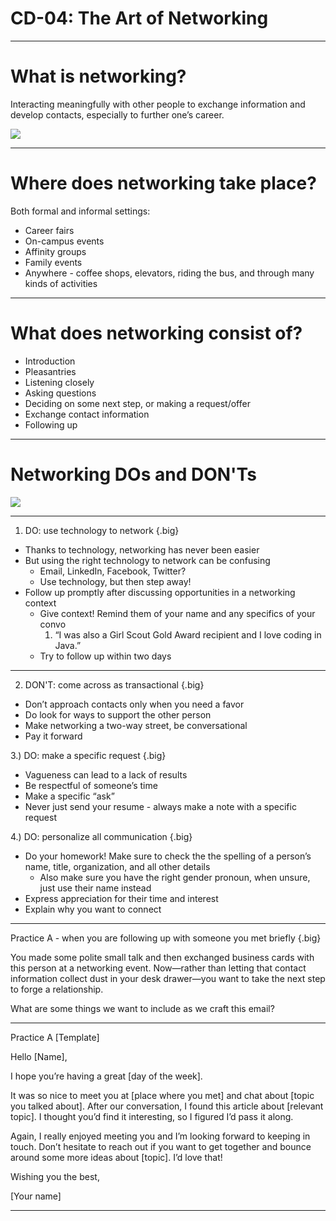 # CD-04: The Art of Networking

<!--
Today we’re going to talk about the art of networking. If you’re thinking of a LAN, WAN, or MAN or linking computers together, we’re actually talking about a different type of networking today. But DO hold on to the idea of creating a connection or link between two things- in this case, between people.
-->

---

# What is networking?

Interacting meaningfully with other people to exchange information and develop contacts, especially to further one’s career.

![](res/artofnetworking01.png)

<!--
* As a student, you’ll begin having many opportunities to begin making connections with others and building your network, so now is a great time to begin learning the skills of networking.
* Many people believe that networking is something you’re born with; some people are just better than others. The truth is that anyone can learn how to network effectively and you’ll also improve a lot with practice, and I will make sure to work some time in for some practice today.

Source: Photo by LinkedIn Sales Navigator on Unsplash
-->

---

# Where does networking take place?

Both formal and informal settings:
* Career fairs
* On-campus events
* Affinity groups
* Family events
* Anywhere - coffee shops, elevators, riding the bus, and through many kinds of activities

<!--
* You may be thinking that networking only takes place in formal settings - at a career fair, or an actual advertised “networking” event. While that’s true and you should be extra prepared for those kinds of events where you KNOW networking will be explicitly taking place, you may be surprised to learn that meaningful networking can be accomplished almost anywhere. Definitely through on campus events like a visiting speaker or activity, and through affinity groups you may join now or after college, like an Alumnae group. 
* But networking can also happen in places you visit all the time, like in your daily commute, at Starbucks, or even at your next family event.
* You never know who you’ll meet, which is why you should practice networking skills so you’ll be absolutely ready to network whenever you meet people who could be helpful to you, or to whom you could be helpful.
* Feel free to share your own examples here: (one from Meggie) “I was on the Airtrain to JFK and ran into an NYU student who saw my Google bag and asked enthusiastically about if I worked for Google. We had a great conversation and after finding out he was in CS, I gave him my email and connected him to the NYU specialist. He didn't get an internship but it was a great experience for him to practice pitching himself and skills to potential contacts/employers.”
  * Great time to also discuss reading social cues and making sure it’s an appropriate to discuss
  * E.g. if someone looks busy or is not receptive don’t continue
* Being authentic and letting your true self shine through: most important
-->

---

# What does networking consist of?

* Introduction
* Pleasantries
* Listening closely
* Asking questions
* Deciding on some next step, or making a request/offer
* Exchange contact information
* Following up

<!--
* In a more formal setting, like a career fair where everyone is there expecting to hear about opportunities, networking would probably be more formulaic - you would introduce yourself - who you are and what you study or are there for, perhaps make a bit of small talk depending on if others are waiting (the weather, have they visited here before, are they an alumna?) and then asking questions, listening closely, and either an offer to follow up, or maybe a request from you before parting. Then, you’d need to follow up on whatever was decided. 
* For instance, if you got to a career fair, you may walk up and say “Hi! How are you?”, followed by a tiny bit of small talk and then “I’m NAME, a senior at Spelman College, studying Computer Science. I’m interested in summer internships - is your company offering any summer internships in software engineering?” You can listen carefully and ask follow up questions, including asking if the representative will take your resume, or if you should email it. You should also ask for a card or a way to stay in contact, and then make a request “May I send you my resume for you to review?” or “May I follow up with you directly on the opportunities you mentioned?” or the rep may say “I’ll email you with opportunities”. Either way, you’ve decided on next steps and you would take go home, and send a thank you email or any next step you decided on.
-->

---

# Networking DOs and DON'Ts

![](res/artofnetworking02.png)

<!--
In the next few slides, we will go over ways to effectively network, as well as some things that may detract from building a good network.

Source: Photo by Akson on Unsplash
-->

---

1. DO: use technology to network {.big}

* Thanks to technology, networking has never been easier
* But using the right technology to network can be confusing
  * Email, LinkedIn, Facebook, Twitter?
  * Use technology, but then step away!
* Follow up promptly after discussing opportunities in a networking context
  * Give context! Remind them of your name and any specifics of your convo
     1. “I was also a Girl Scout Gold Award recipient and I love coding in Java.”
  * Try to follow up within two days
  
<!--
* If you can believe it, you used to have to exchange paper resumes to network professionally, which made everything much slower and more complicated
* Now, thanks to technology, we can network with one another more easily than ever before using a myriad of platforms.
* The down side of that is that with so many options for connecting, it can be difficult to decide the right one. Social media is messy. Across Facebook, LinkedIn, Twitter, and other social networks, we are connected to a mix of close friends, college buddies, high school classmates, co-workers, bosses, former bosses, I-met-you-at-a-party-once acquaintances, and people we've never even seen face-to-face. It's important to understand the particular platform that you're using, as well as the type of relationship you have with a person, before attempting to leverage that connection for professional gain. Each social media platform has a certain reputation. For instance, LinkedIn is generally a business site, while Twitter is more "laid back" and often mixes professional and personal content. Respect the way that people use these sites. Adding a professional acquaintance as a friend on Facebook can be invasive, especially if that individual is a traditionalist who uses Facebook purely for personal contact with friends and family. Likewise, asking an old friend for a recommendation on LinkedIn might create awkwardness if the person has no experience with you in a professional capacity. LinkedIn is the quintessential social media site for forging business and work connections. Twitter can be a useful tool for interacting with the business as a whole, or for keeping up with their work, while Facebook and Instagram are more personal outlets.
* Also, while technology is great for staying in touch and keeping track of contacts, nothing is substitute for a face-to-face conversation and interaction, so whenever possible, be sure to schedule time to actually talk. Social networking is a way to keep track of relationships, but is not necessarily a way to build lasting relationships.
* Along the same lines, when you meet someone through social media, ask for their preferred method of contact. Some people are big e-mailers, while others love talking on the phone or meeting for coffee. Respect their preferences.
-->

---

2. DON'T: come across as transactional {.big}

* Don’t approach contacts only when you need a favor
* Do look for ways to support the other person
* Make networking a two-way street, be conversational
* Pay it forward

<!--
* Continuously look for ways to give back to the people in your online networks. 
* Don't approach them only when you need a favor. Reach out to say hello or to contribute something you think will be valuable to them. 
* Networking is a two-way street. Plus, in the end, it's your reputation that counts.
* Also, because you will benefit from networking, look for ways to also help others. Opportunities to help colleagues who may be younger than you or even just in need of networking help themselves will increase as you become more successful. Whether you pay it forward by introducing a friend to a contact you think could be helpful to them or eventually become a mentor yourself, it completes the full cycle when you’re also in a place to give back to others.
* (Consider using a real world example of inappropriate use of calling people, LinkedIn requests, etc)
-->

3.) DO: make a specific request {.big}

* Vagueness can lead to a lack of results
* Be respectful of someone’s time
* Make a specific “ask”
* Never just send your resume - always make a note with a specific request

<!--
* When you approach someone for career help via social media, know what you want out of the interaction and ask specific questions that show you've done your research. Often, people send messages along the lines of "I'm looking to go into marketing. Any advice or leads would be greatly appreciated!" or "Can you tell me more about this job?" in a Twitter DM. These types of messages are so broad that it's difficult to provide a meaningful and relevant response.
* Working professionals are strapped for time. Make it easy for them to help you — specify what you're looking for. Is it the person's time? Connections to certain individuals? Advice on a particular topic? Knowledge about a company? Do you want them to act as a reference? Introduce you to a recruiter at their organization? Provide a critique of your resume?
  * Example: do not email a recruiter and say “I’m a junior CS student - where does my profile fit within Google?
  * What you could say is: I have a Math minor and know from reading that Chrome needs engineers with this background. Do you think there would be opportunities for me here? 
* You need to showcase your skills and value, show us you’ve done their research on roles and qualifications, and ask specific questions when you have them.
-->

4.) DO: personalize all communication {.big}

* Do your homework! Make sure to check the the spelling of a person’s name, title, organization, and all other details
  * Also make sure you have the right gender pronoun, when unsure, just use their name instead
* Express appreciation for their time and interest
* Explain why you want to connect

<!--
* It will be important to your career going forward to have great attention to detail and to show this is something important to you, and you do that by showing you have done research
* Tips: pay attention to detail, and if you know this is challenging for you, have a friend proofread important emails or read aloud to make sure everything makes sense before sending.
* From LinkedIn connection requests to advice-seeking Facebook messages to 140-character chatter on Twitter, you should customize every communication sent on social networks. It shows that you value your unique connection with the recipient. It's easy for people to feel used when you send them a generic request or a message that's clearly copy-and-pasted to dozens of others (especially if you forget to change the names!).
* For existing connections, express an understanding and appreciation for the relationship. When you reach out for advice, give consideration to the other person. Ask pertinent questions about them, especially if you've been out of touch for a while. Be honest and open. When requesting a recommendation on LinkedIn, for example, always customize your request to reflect how you value the person's endorsement.
* For new relationships, explain why you want to connect with this particular individual. What is it about her background that makes her an appealing person to talk to? Show that you've done your homework. Know about the person's work history and professional accomplishments, as well as anything career-related you two have in common. Never send an introductory message to a potential connection asking, "So, what exactly does your company do?"
-->

---

Practice A - when you are following up with someone you met briefly {.big}

You made some polite small talk and then exchanged business cards with this person at a networking event. Now—rather than letting that contact information collect dust in your desk drawer—you want to take the next step to forge a relationship.

What are some things we want to include as we craft this email?

<!--
**Ask a student to read the slide. Before clicking on the next slide, get some answers from the audience. Possible ideas:
* Reference where you met**
* Reference something you talked about
* An ask - share an article, share you resume, ask a question about where they work, continue the conversation...etc
-->

---

Practice A [Template]

Hello [Name],

I hope you’re having a great [day of the week].


It was so nice to meet you at [place where you met] and chat about [topic you talked about]. After our conversation, I found this article about [relevant topic]. I thought you’d find it interesting, so I figured I’d pass it along.


Again, I really enjoyed meeting you and I’m looking forward to keeping in touch. Don’t hesitate to reach out if you want to get together and bounce around some more ideas about [topic]. I’d love that!


Wishing you the best,

[Your name]

<!--
This template is an example and certainly not the only way to follow up after meeting someone. Maybe you chatted about a particular resource, book, professor, product launch, study, job description, or any other thing you said you’d pass along. An article is just one way of working to begin solidifying the connection and not letting it drop off.
-->

---

